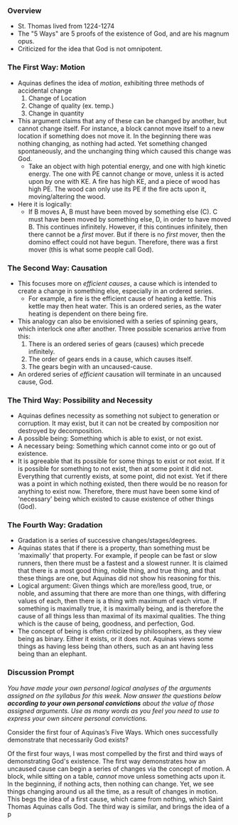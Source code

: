 ### Overview
- St. Thomas lived from 1224-1274
- The "5 Ways" are 5 proofs of the existence of God, and are his magnum opus.
- Criticized for the idea that God is not omnipotent.
### The First Way: Motion
- Aquinas defines the idea of *motion*, exhibiting three methods of accidental change
	1. Change of Location
	2. Change of quality (ex. temp.)
	3. Change in quantity
- This argument claims that any of these can be changed by another, but cannot change itself. For instance, a block cannot move itself to a new location if something does not move it. In the beginning there was nothing changing, as nothing had acted. Yet something changed spontaneously, and the unchanging thing which caused this change was God.
	- Take an object with high potential energy, and one with high kinetic energy. The one with PE cannot change or move, unless it is acted upon by one with KE. A fire has high KE, and a piece of wood has high PE. The wood can only use its PE if the fire acts upon it, moving/altering the wood.
- Here it is logically:
	- If B moves A, B must have been moved by something else (C). C must have been moved by something else, D, in order to have moved B. This continues infinitely. However, if this continues infinitely, then there cannot be a *first* mover. But if there is no *first* mover, then the domino effect could not have begun. Therefore, there was a first mover (this is what some people call God).
### The Second Way: Causation
- This focuses more on *efficient causes*, a cause which is intended to create a change in something else, especially in an ordered series.
	- For example, a fire is the efficient cause of heating a kettle. This kettle may then heat water. This is an ordered series, as the water heating is dependent on there being fire.
- This analogy can also be envisioned with a series of spinning gears, which interlock one after another. Three possible scenarios arrive from this:
	1. There is an ordered series of gears (causes) which precede infinitely.
	2. The order of gears ends in a cause, which causes itself.
	3. The gears begin with an uncaused-cause.
- An ordered series of *efficient* causation will terminate in an uncaused cause, God.
### The Third Way: Possibility and Necessity
- Aquinas defines necessity as something not subject to generation or corruption. It may exist, but it can not be created by composition nor destroyed by decomposition.
- A possible being: Something which is able to exist, or not exist.
- A necessary being: Something which cannot come into or go out of existence.
- It is agreeable that its possible for some things to exist or not exist. If it is possible for something to not exist, then at some point it did not. Everything that currently exists, at some point, did not exist. Yet if there was a point in which nothing existed, then there would be no reason for anything to exist now. Therefore, there must have been some kind of 'necessary' being which existed to cause existence of other things (God).
### The Fourth Way: Gradation
- Gradation is a series of successive changes/stages/degrees.
- Aquinas states that if there is a property, than something must be 'maximally' that property. For example, if people can be fast or slow runners, then there must be a fastest and a slowest runner. It is claimed that there is a most good thing, noble thing, and true thing, and that these things are one, but Aquinas did not show his reasoning for this.
- Logical argument: Given things which are more/less good, true, or noble, and assuming that there are more than one things, with differing values of each, then there is a thing with maximum of each virtue. If something is maximally true, it is maximally being, and is therefore the cause of all things less than maximal of its maximal qualities. The thing which is the cause of being, goodness, and perfection, God.
- The concept of being is often criticized by philosophers, as they view being as binary. Either it exists, or it does not. Aquinas views some things as having less being than others, such as an ant having less being than an elephant.
### Discussion Prompt
_You have made your own personal logical analyses of the arguments assigned on the syllabus for this week. Now answer the questions below **according to your own personal convictions** about the value of those assigned arguments. Use as many words as you feel you need to use to express your own sincere personal convictions._

Consider the first four of Aquinas’s Five Ways. Which ones successfully demonstrate that necessarily God exists?

Of the first four ways, I was most compelled by the first and third ways of demonstrating God's existence. The first way demonstrates how an uncaused cause can begin a series of changes via the concept of motion. A block, while sitting on a table, *cannot* move unless something acts upon it. In the beginning, if nothing acts, then nothing can change. Yet, we see things changing around us all the time, as a result of changes in motion. This begs the idea of a first cause, which came from nothing, which Saint Thomas Aquinas calls God.
The third way is similar, and brings the idea of a p